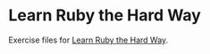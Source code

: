 # Learn Ruby the Hard Way

Exercise files for [Learn Ruby the Hard Way](http://ruby.learncodethehardway.org/book/).